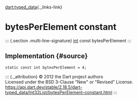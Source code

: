 [dart:typed\_data](../../dart-typed_data/dart-typed_data-library){._links-link}

bytesPerElement constant
========================

::: {.section .multi-line-signature}
[int](../../dart-core/int-class) const bytesPerElement
:::

Implementation {#source}
--------------

``` {.language-dart data-language="dart"}
static const int bytesPerElement = 4;
```

::: {._attribution}
© 2012 the Dart project authors\
Licensed under the BSD 3-Clause \"New\" or \"Revised\" License.\
<https://api.dart.dev/stable/2.18.5/dart-typed_data/Int32List/bytesPerElement-constant.html>
:::
